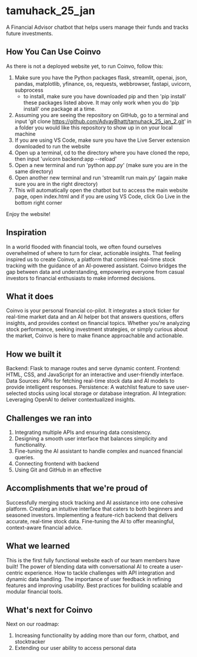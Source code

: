 # tamuhack_25_jan
A Financial Advisor chatbot that helps users manage their funds and tracks future investments. 

## How You Can Use Coinvo

As there is not a deployed website yet, to run Coinvo, follow this:
1. Make sure you have the Python packages flask, streamlit, openai, json, pandas, matplotlib, yfinance, os, requests, webbrowser, fastapi, uvicorn, subprocess
    - to install, make sure you have downloaded pip and then 'pip install' these packages listed above. It may only work when you do 'pip install' one package at a time.
2. Assuming you are seeing the repository on GitHub, go to a terminal and input 'git clone https://github.com/AdvayBhatt/tamuhack_25_jan_2.git' in a folder you would like this repository to show up in on your local machine
3. If you are using VS Code, make sure you have the Live Server extension downloaded to run the website
4. Open up a terminal, cd to the directory where you have cloned the repo, then input 'uvicorn backend:app --reload'
5. Open a new terminal and run 'python app.py' (make sure you are in the same directory)
6. Open another new terminal and run 'streamlit run main.py' (again make sure you are in the right directory)
7. This will automatically open the chatbot but to access the main website page, open index.html and if you are using VS Code, click Go Live in the bottom right corner

Enjoy the website!

## Inspiration

In a world flooded with financial tools, we often found ourselves overwhelmed of where to turn for clear, actionable insights. That feeling inspired us to create Coinvo, a platform that combines real-time stock tracking with the guidance of an AI-powered assistant. Coinvo bridges the gap between data and understanding, empowering everyone from casual investors to financial enthusiasts to make informed decisions.
## What it does
Coinvo is your personal financial co-pilot. It integrates a stock ticker for real-time market data and an AI helper bot that answers questions, offers insights, and provides context on financial topics. Whether you're analyzing stock performance, seeking investment strategies, or simply curious about the market, Coinvo is here to make finance approachable and actionable.

## How we built it
Backend: Flask to manage routes and serve dynamic content.
Frontend: HTML, CSS, and JavaScript for an interactive and user-friendly interface.
Data Sources: APIs for fetching real-time stock data and AI models to provide intelligent responses.
Persistence: A watchlist feature to save user-selected stocks using local storage or database integration.
AI Integration: Leveraging OpenAI to deliver contextualized insights.

## Challenges we ran into
1. Integrating multiple APIs and ensuring data consistency.
2. Designing a smooth user interface that balances simplicity and functionality.
3. Fine-tuning the AI assistant to handle complex and nuanced financial queries.
4. Connecting frontend with backend
5. Using Git and GitHub in an effective 

## Accomplishments that we're proud of

Successfully merging stock tracking and AI assistance into one cohesive platform.
Creating an intuitive interface that caters to both beginners and seasoned investors.
Implementing a feature-rich backend that delivers accurate, real-time stock data.
Fine-tuning the AI to offer meaningful, context-aware financial advice.

## What we learned

This is the first fully functional website each of our team members have built!
The power of blending data with conversational AI to create a user-centric experience.
How to tackle challenges with API integration and dynamic data handling.
The importance of user feedback in refining features and improving usability.
Best practices for building scalable and modular financial tools.

## What's next for Coinvo
Next on our roadmap:
1. Increasing functionality by adding more than our form, chatbot, and stocktracker
2. Extending our user ability to access personal data

